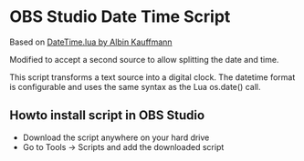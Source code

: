 # OBS Studio Date Time Script

Based on [DateTime.lua by Albin Kauffmann](https://gitlab.com/albinou/obs-scripts/)

Modified to accept a second source to allow splitting the date and time.

This script transforms a text source into a digital clock. The datetime format is configurable and uses the same syntax as the Lua os.date() call.

## Howto install script in OBS Studio

- Download the script anywhere on your hard drive
- Go to Tools -> Scripts and add the downloaded script
